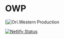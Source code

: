 # OWP
[![Ori.Western Production](https://www.ori-western.com)

[![Netlify Status](https://api.netlify.com/api/v1/badges/4904085f-71f8-4f82-ae22-2402c6ad3e4d/deploy-status)](https://app.netlify.com/sites/owp/deploys)
